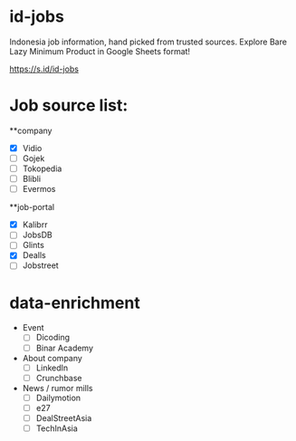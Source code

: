 # id-jobs
Indonesia job information, hand picked from trusted sources.
Explore Bare Lazy Minimum Product in Google Sheets format! 

https://s.id/id-jobs

# Job source list:
**company
- [X] Vidio
- [ ] Gojek
- [ ] Tokopedia
- [ ] Blibli
- [ ] Evermos

**job-portal
- [X] Kalibrr
- [ ] JobsDB
- [ ] Glints
- [X] Dealls
- [ ] Jobstreet

# data-enrichment
- Event
	- [ ] Dicoding
	- [ ] Binar Academy
- About company
	- [ ] LinkedIn
	- [ ] Crunchbase
- News / rumor mills
	-  [ ] Dailymotion
	-  [ ] e27
	-  [ ] DealStreetAsia
	-  [ ] TechInAsia
